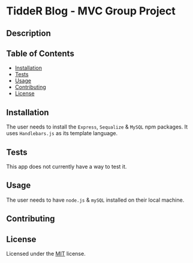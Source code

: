 # TiddeR Blog - MVC Group Project 

## Description

## Table of Contents
- [Installation](#installation)
- [Tests](#tests)
- [Usage](#usage)
- [Contributing](#contributing)
- [License](#license)

## Installation
The user needs to install the `Express`, `Sequalize` & `MySQL` npm packages. It uses `Handlebars.js` as its template language. 

## Tests
This app does not currently have a way to test it.

## Usage 
The user needs to have `node.js` & `mySQL` installed on their local machine.

## Contributing 


## License 
Licensed under the [MIT](./assets/LICENSE.txt) license.